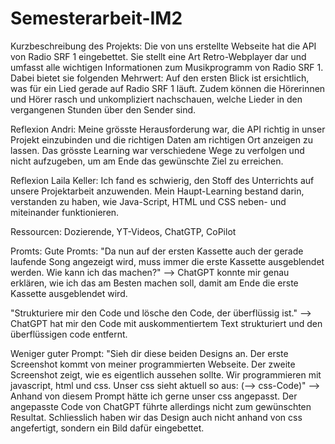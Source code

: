 # Semesterarbeit-IM2
Kurzbeschreibung des Projekts:
Die von uns erstellte Webseite hat die API von Radio SRF 1 eingebettet. Sie stellt eine Art Retro-Webplayer dar und umfasst alle wichtigen Informationen zum Musikprogramm von Radio SRF 1. Dabei bietet sie folgenden Mehrwert: Auf den ersten Blick ist ersichtlich, was für ein Lied gerade auf Radio SRF 1 läuft. Zudem können die Hörerinnen und Hörer rasch und unkompliziert nachschauen, welche Lieder in den vergangenen Stunden über den Sender sind.

Reflexion Andri:
Meine grösste Herausforderung war, die API richtig in unser Projekt einzubinden und die richtigen Daten am richtigen Ort anzeigen zu lassen. Das grösste Learning war verschiedene Wege zu verfolgen und nicht aufzugeben, um am Ende das gewünschte Ziel zu erreichen.

Reflexion Laila Keller:
Ich fand es schwierig, den Stoff des Unterrichts auf unsere Projektarbeit anzuwenden. Mein Haupt-Learning bestand darin, verstanden zu haben, wie Java-Script, HTML und CSS neben- und miteinander funktionieren.

Ressourcen:
Dozierende, YT-Videos, ChatGTP, CoPilot

Promts:
Gute Promts:
"Da nun auf der ersten Kassette auch der gerade laufende Song angezeigt wird, muss immer die erste Kassette ausgeblendet werden. Wie kann ich das machen?" --> ChatGPT konnte mir genau erklären, wie ich das am Besten machen soll, damit am Ende die erste Kassette ausgeblendet wird.

"Strukturiere mir den Code und lösche den Code, der überflüssig ist."
--> ChatGPT hat mir den Code mit auskommentiertem Text strukturiert und den überflüssigen code entfernt.

Weniger guter Prompt:
"Sieh dir diese beiden Designs an. Der erste Screenshot kommt von meiner programmierten Webseite. Der zweite Screenshot zeigt, wie es eigentlich aussehen sollte. Wir programmieren mit javascript, html und css. Unser css sieht aktuell so aus: (--> css-Code)"
--> Anhand von diesem Prompt hätte ich gerne unser css angepasst. Der angepasste Code von ChatGPT führte allerdings nicht zum gewünschten Resultat. Schliesslich haben wir das Design auch nicht anhand von css angefertigt, sondern ein Bild dafür eingebettet.